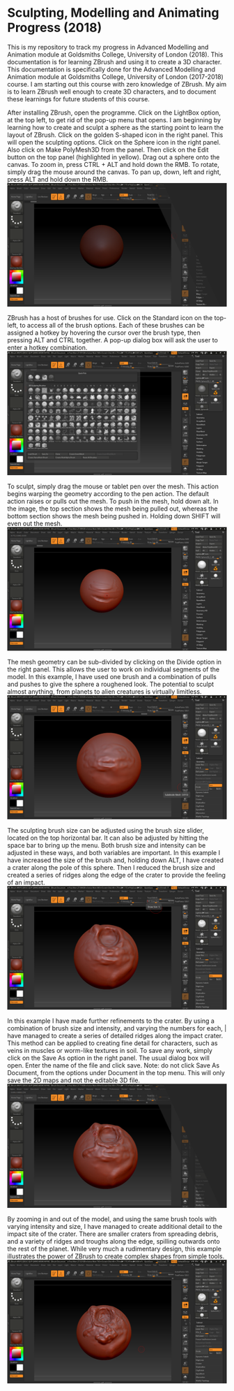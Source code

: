 
# Sculpting, Modelling and Animating Progress (2018)

This is my repository to track my progress in Advanced Modelling and Animation module at Goldsmiths College, University of London (2018). This documentation is for learning ZBrush and using it to create a 3D character. This documentation is specifically done for the Advanced Modelling and Animation module at Goldsmiths College, University of London (2017-2018) course. I am starting out this course with zero knowledge of ZBrush. My aim is to learn ZBrush well enough to create 3D characters, and to document these learnings for future students of this course. 

After installing ZBrush, open the programme. Click on the LightBox option, at the top left, to get rid of the pop-up menu that opens. I am beginning by learning how to create and sculpt a sphere as the starting point to learn the layout of ZBrush. Click on the golden S-shaped icon in the right panel. This will open the sculpting options. Click on the Sphere icon in the right panel. Also click on Make PolyMesh3D from the panel. Then click on the Edit button on the top panel (highlighted in yellow). Drag out a sphere onto the canvas. To zoom in, press CTRL + ALT and hold down the RMB. To rotate, simply drag the mouse around the canvas. To pan up, down, left and right, press ALT and hold down the RMB. ![alt tag](https://github.com/arjunkhara/3D-Modelling-Repo/blob/master/sculpting-images/Slide1.PNG "First Attempt at ZBrush")

ZBrush has a host of brushes for use. Click on the Standard icon on the top-left, to access all of the brush options. Each of these brushes can be assigned a hotkey by hovering the cursor over the brush type, then pressing ALT and CTRL together. A pop-up dialog box will ask the user to enter a hotkey combination. ![alt tag](https://github.com/arjunkhara/3D-Modelling-Repo/blob/master/sculpting-images/Slide2.PNG "Exploring the brushes")

To sculpt, simply drag the mouse or tablet pen over the mesh. This action begins warping the geometry according to the pen action. The default action raises or pulls out the mesh. To push in the mesh, hold down alt. In the image, the top section shows the mesh being pulled out, whereas the bottom section shows the mesh being pushed in. Holding down SHIFT will even out the mesh. ![alt tag](https://github.com/arjunkhara/3D-Modelling-Repo/blob/master/sculpting-images/Slide3.PNG "First attempt at sculpting")

The mesh geometry can be sub-divided by clicking on the Divide option in the right panel. This allows the user to work on individual segments of the model. In this example, I have used one brush and a combination of pulls and pushes to give the sphere a roughened look. The potential to sculpt almost anything, from planets to alien creatures is virtually limitless. ![alt tag](https://github.com/arjunkhara/3D-Modelling-Repo/blob/master/sculpting-images/Slide4.PNG "Geometry exploration")

The sculpting brush size can be adjusted using the brush size slider, located on the top horizontal bar. It can also be adjusted by hitting the space bar to bring up the menu. Both brush size and intensity can be adjusted in these ways, and both variables are important. In this example I have increased the size of the brush and, holding down ALT, I have created a crater along the pole of this sphere. Then I reduced the brush size and created a series of ridges along the edge of the crater to provide the feeling of an impact. ![alt tag](https://github.com/arjunkhara/3D-Modelling-Repo/blob/master/sculpting-images/Slide5.PNG "Crater Project")

In this example I have made further refinements to the crater. By using a combination of brush size and intensity, and varying the numbers for each, | have managed to create a series of detailed ridges along the impact crater. This method can be applied to creating fine detail for characters, such as veins in muscles or worm-like textures in soil. To save any work, simply click on the Save As option in the right panel. The usual dialog box will open. Enter the name of the file and click save. Note: do not click Save As Document, from the options under Document in the top menu. This will only save the 2D maps and not the editable 3D file. ![alt tag](https://github.com/arjunkhara/3D-Modelling-Repo/blob/master/sculpting-images/Slide6.PNG "Crater Project")

By zooming in and out of the model, and using the same brush tools with varying intensity and size, I have managed to create additional detail to the impact site of the crater. There are smaller craters from spreading debris, and a variety of ridges and troughs along the edge, spilling outwards onto the rest of the planet. While very much a rudimentary design, this example illustrates the power of ZBrush to create complex shapes from simple tools. ![alt tag](https://github.com/arjunkhara/3D-Modelling-Repo/blob/master/sculpting-images/Slide7.PNG "Crater Project")






















